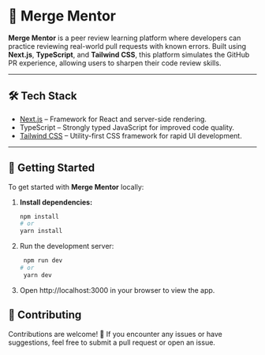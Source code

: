 # 🚀 Merge Mentor

**Merge Mentor** is a peer review learning platform where developers can practice reviewing real-world pull requests with known errors. Built using **Next.js**, **TypeScript**, and **Tailwind CSS**, this platform simulates the GitHub PR experience, allowing users to sharpen their code review skills.

---

## 🛠️ **Tech Stack**

- [Next.js](https://nextjs.org) – Framework for React and server-side rendering.
- TypeScript – Strongly typed JavaScript for improved code quality.
- [Tailwind CSS](https://tailwindcss.com/) – Utility-first CSS framework for rapid UI development.

---

## 🚀 **Getting Started**

To get started with **Merge Mentor** locally:

1. **Install dependencies:**

   ```bash
   npm install
   # or
   yarn install


2. Run the development server:

   ```bash
    npm run dev
   # or
    yarn dev

3. Open http://localhost:3000 in your browser to view the app.

## 📝 **Contributing**
Contributions are welcome! 🎉
If you encounter any issues or have suggestions, feel free to submit a pull request or open an issue.

